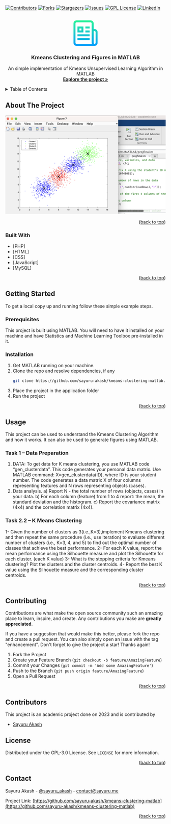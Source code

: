 <div id="top"></div>

[![Contributors][contributors-shield]][contributors-url]
[![Forks][forks-shield]][forks-url]
[![Stargazers][stars-shield]][stars-url]
[![Issues][issues-shield]][issues-url]
[![GPL License][license-shield]][license-url]
[![LinkedIn][linkedin-shield]][linkedin-url]



<!-- PROJECT LOGO -->
<br />
<div align="center">
  <a href="https://github.com/sayuru-akash/kmeans-clustering-matlab">
    <img src="images/logo.png" alt="Logo" width="80" height="80">
  </a>

<h3 align="center">Kmeans Clustering and Figures in MATLAB</h3>

  <p align="center">
    An simple implementation of Kmeans Unsupervised Learning Algorithm in MATLAB
    <br />
    <a href="https://github.com/sayuru-akash/kmeans-clustering-matlab"><strong>Explore the project »</strong></a>
    <br />
  </p>
</div>



<!-- TABLE OF CONTENTS -->
<details>
  <summary>Table of Contents</summary>
  <ol>
    <li>
      <a href="#about-the-project">About The Project</a>
      <ul>
        <li><a href="#built-with">Built With</a></li>
      </ul>
    </li>
    <li>
      <a href="#getting-started">Getting Started</a>
      <ul>
        <li><a href="#prerequisites">Prerequisites</a></li>
        <li><a href="#installation">Installation</a></li>
      </ul>
    </li>
    <li><a href="#usage">Usage</a></li>
    <li><a href="#contributing">Contributing</a></li>
    <li><a href="#contributors">Contributors</a></li>
    <li><a href="#license">License</a></li>
    <li><a href="#contact">Contact</a></li>
  </ol>
</details>



<!-- ABOUT THE PROJECT -->
## About The Project

[![Product Name Screen Shot][product-screenshot]](https://github.com/sayuru-akash/kmeans-clustering-matlab)

<p align="right">(<a href="#top">back to top</a>)</p>



### Built With

* [PHP]
* [HTML]
* [CSS]
* [JavaScript]
* [MySQL]

<p align="right">(<a href="#top">back to top</a>)</p>



<!-- GETTING STARTED -->
## Getting Started

To get a local copy up and running follow these simple example steps.

### Prerequisites

This project is built using MATLAB. You will need to have it installed on your machine and have Statistics and Machine Learning Toolbox pre-installed in it.

### Installation

1. Get MATLAB running on your machine.
2. Clone the repo and resolve dependencies, if any
   ```sh
   git clone https://github.com/sayuru-akash/kmeans-clustering-matlab.git
   ```
3. Place the project in the application folder
4. Run the project


<p align="right">(<a href="#top">back to top</a>)</p>



<!-- USAGE EXAMPLES -->
## Usage

This project can be used to understand the Kmeans Clustering Algorithm and how it works. It can also be used to generate figures using MATLAB.

### Task 1 – Data Preparation
1. DATA: To get data for K means clustering, you use MATLAB code “gen_clusterdata”. This code generates your personal data matrix. Use MATLAB command: X=gen_clusterdata(ID), where ID is your student number. The code generates a data matrix X of four columns representing features and N rows representing objects (cases).
2. Data analysis.
a) Report N - the total number of rows (objects, cases) in your data.
b) For each column (feature) from 1 to 4 report: the mean, the standard deviation and the histogram.
c) Report the covariance matrix (4x4) and the correlation matrix (4x4).

### Task 2.2 – K Means Clustering
1- Given the number of clusters as 3(i.e.,K=3),implement Kmeans clustering and then repeat the same procedure (i.e., use iteration) to evaluate different number of clusters (i.e., K=3, 4, and 5) to find out the optimal number of classes that achieve the best performance.
2- For each K value, report the mean performance using the Silhouette measure and plot the Silhouette for each cluster. (each K value)
3- What is the stopping criteria for Kmeans clustering? Plot the clusters and the cluster centroids.
4- Report the best K value using the Silhouette measure and the corresponding cluster centroids.

<p align="right">(<a href="#top">back to top</a>)</p>




<!-- CONTRIBUTING -->
## Contributing

Contributions are what make the open source community such an amazing place to learn, inspire, and create. Any contributions you make are **greatly appreciated**.

If you have a suggestion that would make this better, please fork the repo and create a pull request. You can also simply open an issue with the tag "enhancement".
Don't forget to give the project a star! Thanks again!

1. Fork the Project
2. Create your Feature Branch (`git checkout -b feature/AmazingFeature`)
3. Commit your Changes (`git commit -m 'Add some AmazingFeature'`)
4. Push to the Branch (`git push origin feature/AmazingFeature`)
5. Open a Pull Request

<p align="right">(<a href="#top">back to top</a>)</p>


<!-- CONTRIBUTORS -->
## Contributors

This project is an academic project done on 2023 and is contributed by 
* [Sayuru Akash](https://github.com/sayuru-akash/)

<!-- LICENSE -->
## License

Distributed under the GPL-3.0 License. See `LICENSE` for more information.

<p align="right">(<a href="#top">back to top</a>)</p>



<!-- CONTACT -->
## Contact

Sayuru Akash - [@sayuru_akash](https://twitter.com/sayuru_akash) - contact@sayuru.me

Project Link: [https://github.com/sayuru-akash/kmeans-clustering-matlab](https://github.com/sayuru-akash/kmeans-clustering-matlab)

<p align="right">(<a href="#top">back to top</a>)</p>



<!-- MARKDOWN LINKS & IMAGES -->
<!-- https://www.markdownguide.org/basic-syntax/#reference-style-links -->
[contributors-shield]: https://img.shields.io/github/contributors/sayuru-akash/kmeans-clustering-matlab.svg?style=for-the-badge
[contributors-url]: https://github.com/sayuru-akash/kmeans-clustering-matlab/graphs/contributors
[forks-shield]: https://img.shields.io/github/forks/sayuru-akash/kmeans-clustering-matlab.svg?style=for-the-badge
[forks-url]: https://github.com/sayuru-akash/kmeans-clustering-matlab/network/members
[stars-shield]: https://img.shields.io/github/stars/sayuru-akash/kmeans-clustering-matlab.svg?style=for-the-badge
[stars-url]: https://github.com/sayuru-akash/kmeans-clustering-matlab/stargazers
[issues-shield]: https://img.shields.io/github/issues/sayuru-akash/kmeans-clustering-matlab.svg?style=for-the-badge
[issues-url]: https://github.com/sayuru-akash/kmeans-clustering-matlab/issues
[license-shield]: https://img.shields.io/github/license/sayuru-akash/kmeans-clustering-matlab.svg?style=for-the-badge
[license-url]: https://github.com/sayuru-akash/kmeans-clustering-matlab/blob/master/LICENSE
[linkedin-shield]: https://img.shields.io/badge/-LinkedIn-black.svg?style=for-the-badge&logo=linkedin&colorB=555
[linkedin-url]: https://linkedin.com/in/sayuru_akash
[product-screenshot]: images/screenshot.png
